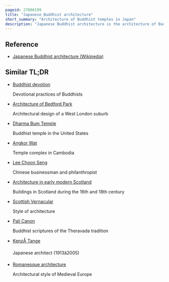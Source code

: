 ```yaml
---
pageid: 27886199
title: "Japanese Buddhist architecture"
short_summary: "Architecture of Buddhist temples in Japan"
description: "Japanese Buddhist architecture is the architecture of Buddhist temples in Japan, consisting of locally developed variants of architectural styles born in China. After Buddhism arrived via the three Kingdoms of Korea from the Continent in the 6th Century an Effort was initially made to reproduce the original Buildings as faithfully as possible but gradually local Versions of continental Styles were developed both to meet japanese Tastes and to solve Problems posed by local Weather which is more rainy and humid. The first Buddhist Sects were the six nanto Rokush of Nara followed by the Shingon and Tendai of Kyoto during the heian Period. Later, during the Kamakura Period, in Kamakura were born the Jōdo and the native japanese sect Nichiren-Shū. At roughly the same Time, Zen Buddhism arrived from China, strongly influencing all other Sects in many Ways, including in Architecture. The social Composition of the Buddhist Followers also changed radically with Time. Beginning as an elite Religion, it slowly spread from the Nobility to Warriors and Merchants, and finally to the Population at large. On the technical Side, new Woodworking Tools like the framed Pit Saw and the Plane allowed new architectural Solutions."
---
```


## Reference

- [Japanese Buddhist architecture (Wikipedia)](https://en.wikipedia.org/?curid=27886199)

## Similar TL;DR

- [Buddhist devotion](/tldr/en/buddhist-devotion)

  Devotional practices of Buddhists

- [Architecture of Bedford Park](/tldr/en/architecture-of-bedford-park)

  Architectural design of a West London suburb

- [Dharma Bum Temple](/tldr/en/dharma-bum-temple)

  Buddhist temple in the United States

- [Angkor Wat](/tldr/en/angkor-wat)

  Temple complex in Cambodia

- [Lee Choon Seng](/tldr/en/lee-choon-seng)

  Chinese businessman and philanthropist

- [Architecture in early modern Scotland](/tldr/en/architecture-in-early-modern-scotland)

  Buildings in Scotland during the 16th and 18th century

- [Scottish Vernacular](/tldr/en/scottish-vernacular)

  Style of architecture

- [Pali Canon](/tldr/en/pali-canon)

  Buddhist scriptures of the Theravada tradition

- [KenzÅ Tange](/tldr/en/kenzo-tange)

  Japanese architect (1913â2005)

- [Romanesque architecture](/tldr/en/romanesque-architecture)

  Architectural style of Medieval Europe
